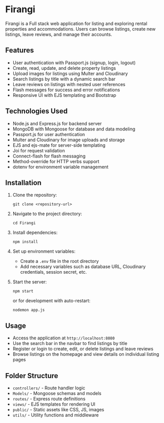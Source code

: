 # Firangi

Firangi is a Full stack web application for listing and exploring rental properties and accommodations. Users can browse listings, create new listings, leave reviews, and manage their accounts.

## Features

- User authentication with Passport.js (signup, login, logout)
- Create, read, update, and delete property listings
- Upload images for listings using Multer and Cloudinary
- Search listings by title with a dynamic search bar
- Leave reviews on listings with nested user references
- Flash messages for success and error notifications
- Responsive UI with EJS templating and Bootstrap

## Technologies Used

- Node.js and Express.js for backend server
- MongoDB with Mongoose for database and data modeling
- Passport.js for user authentication
- Multer and Cloudinary for image uploads and storage
- EJS and ejs-mate for server-side templating
- Joi for request validation
- Connect-flash for flash messaging
- Method-override for HTTP verbs support
- dotenv for environment variable management

## Installation

1. Clone the repository:
   ```
   git clone <repository-url>
   ```
2. Navigate to the project directory:
   ```
   cd Firangi
   ```
3. Install dependencies:
   ```
   npm install
   ```
4. Set up environment variables:
   - Create a `.env` file in the root directory
   - Add necessary variables such as database URL, Cloudinary credentials, session secret, etc.

5. Start the server:
   ```
   npm start
   ```
   or for development with auto-restart:
   ```
   nodemon app.js
   ```

## Usage

- Access the application at `http://localhost:8080`
- Use the search bar in the navbar to find listings by title
- Register or login to create, edit, or delete listings and leave reviews
- Browse listings on the homepage and view details on individual listing pages

## Folder Structure

- `controllers/` - Route handler logic
- `Models/` - Mongoose schemas and models
- `routes/` - Express route definitions
- `views/` - EJS templates for rendering UI
- `public/` - Static assets like CSS, JS, images
- `utils/` - Utility functions and middleware


